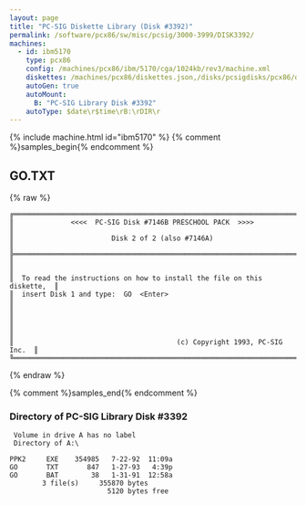 ```yaml
---
layout: page
title: "PC-SIG Diskette Library (Disk #3392)"
permalink: /software/pcx86/sw/misc/pcsig/3000-3999/DISK3392/
machines:
  - id: ibm5170
    type: pcx86
    config: /machines/pcx86/ibm/5170/cga/1024kb/rev3/machine.xml
    diskettes: /machines/pcx86/diskettes.json,/disks/pcsigdisks/pcx86/diskettes.json
    autoGen: true
    autoMount:
      B: "PC-SIG Library Disk #3392"
    autoType: $date\r$time\rB:\rDIR\r
---
```


{% include machine.html id="ibm5170" %}
{% comment %}samples_begin{% endcomment %}

## GO.TXT

{% raw %}
```
╔═════════════════════════════════════════════════════════════════════════╗
║              <<<<  PC-SIG Disk #7146B PRESCHOOL PACK  >>>>              ║
║                        Disk 2 of 2 (also #7146A)                        ║
╠═════════════════════════════════════════════════════════════════════════╣
║                                                                         ║
║  To read the instructions on how to install the file on this diskette,  ║
║  insert Disk 1 and type:  GO  <Enter>                                   ║
║                                                                         ║
║                                                                         ║
║                                        (c) Copyright 1993, PC-SIG Inc.  ║
╚═════════════════════════════════════════════════════════════════════════╝
```
{% endraw %}

{% comment %}samples_end{% endcomment %}

### Directory of PC-SIG Library Disk #3392

     Volume in drive A has no label
     Directory of A:\

    PPK2     EXE    354985   7-22-92  11:09a
    GO       TXT       847   1-27-93   4:39p
    GO       BAT        38   1-31-91  12:58a
            3 file(s)     355870 bytes
                            5120 bytes free

